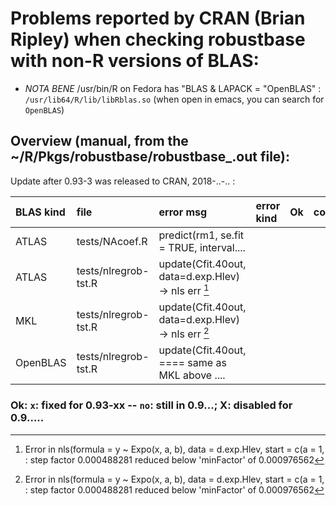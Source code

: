# Problems reported by CRAN (Brian Ripley) when checking robustbase with non-R versions of BLAS:

- *NOTA BENE* /usr/bin/R on Fedora has "BLAS & LAPACK = "OpenBLAS" :
   `/usr/lib64/R/lib/libRblas.so` (when open in emacs, you can search for `OpenBLAS`)

## Overview (manual, from the ~/R/Pkgs/robustbase/robustbase_<kind>.out  file):

Update after 0.93-3 was released to CRAN, 2018-..-.. :

| BLAS kind | file                  | error msg                                          | error kind        | Ok | comments |
| :-------- | :-------------------- | :------------------------------------------------  | :---------------  | -- | -------- |
| ATLAS     | tests/NAcoef.R        | predict(rm1, se.fit = TRUE, interval....           |                   |    |          |
| ATLAS     | tests/nlregrob-tst.R  | update(Cfit.40out, data=d.exp.Hlev)-> nls err [^1] |                   |    |          |
| MKL       | tests/nlregrob-tst.R  | update(Cfit.40out, data=d.exp.Hlev)-> nls err [^1] |                   |    |          |
| OpenBLAS  | tests/nlregrob-tst.R  | update(Cfit.40out, ==== same as MKL above ....     |                   |    |          |

### Ok: `x`: fixed for 0.93-xx -- `no`: still in 0.9...;  X: disabled for 0.9.....


[^1]: Error in nls(formula = y ~ Expo(x, a, b), data = d.exp.Hlev, start = c(a = 1,  :
    step factor 0.000488281 reduced below 'minFactor' of 0.000976562
